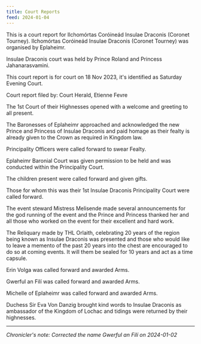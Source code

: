 ```yaml
---
title: Court Reports
feed: 2024-01-04
---
```


This is a court report for Ilchomórtas Coróineád Insulae Draconis
(Coronet Tourney). Ilchomórtas Coróineád Insulae Draconis (Coronet
Tourney) was organised by Eplaheimr.

Insulae Draconis court was held by Prince Roland and Princess
Jahanarasvamini.

This court report is for court on 18 Nov 2023, it's identified as
Saturday Evening Court.

Court report filed by: Court Herald, Etienne Fevre

The 1st Court of their Highnesses opened with a welcome and greeting
to all present.

The Baronesses of Eplaheimr approached and acknowledged the new Prince
and Princess of Insulae Draconis and paid homage as their fealty is
already given to the Crown as required in Kingdom law.

Principality Officers were called forward to swear Fealty.

Eplaheimr Baronial Court was given permission to be held and was
conducted within the Principality Court.

The children present were called forward and given gifts.

Those for whom this was their 1st Insulae Draconis Principality Court
were called forward.

The event steward Mistress Melisende made several announcements for
the god running of the event and the Prince and Princess thanked her
and all those who worked on the event for their excellent and hard
work.

The Reliquary made by THL Orlaith, celebrating 20 years of the region
being known as Insulae Draconis was presented and those who would like
to leave a memento of the past 20 years into the chest are encouraged
to do so at coming events. It will them be sealed for 10 years and act
as a time capsule.

Erin Volga was called forward and awarded Arms.

Gwerful an Filí was called forward and awarded Arms.

Michelle of Eplaheimr  was called forward and awarded Arms.

Duchess Sir Eva Von Danzig brought kind words to Insulae Draconis as
ambassador of the Kingdom of Lochac and tidings were returned by their
highnesses.

----------

_Chronicler's note: Corrected the name Gwerful an Filí on 2024-01-02_